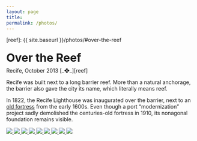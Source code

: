 ```yaml
---
layout: page
title:
permalink: /photos/
---
```


<a id="over-the-reef"></a>

[reef]: {{ site.baseurl }}/photos/#over-the-reef

<span class="title">
Over the Reef
</span> <br> 
<span class="date"> Recife, October 2013 </span> [_❖_][reef]
 
Recife was built next to a long barrier reef. More than a natural anchorage, the barrier also gave the city its name, which literally means reef.

In 1822, the Recife Lighthouse was inaugurated over the barrier, next to an [old fortress](https://fortedopicao.com/about/) from the early 1600s. Even though a port “modernization” project sadly demolished the centuries-old fortress in 1910, its nonagonal foundation remains visible.

<p>
    <a href="{{ site.baseurl }}/photos/reef/reef-1.jpg">
    <img src="{{ site.baseurl }}/photos/reef/reef-1.jpg" class="photo"/>
    </a>
    <a href="{{ site.baseurl }}/photos/reef/reef-2.jpg">
    <img src="{{ site.baseurl }}/photos/reef/reef-2.jpg" class="photo"/>
    </a>
    <a href="{{ site.baseurl }}/photos/reef/reef-3.jpg">
    <img src="{{ site.baseurl }}/photos/reef/reef-3.jpg" class="photo"/>
    </a>
    <a href="{{ site.baseurl }}/photos/reef/reef-4.jpg">
    <img src="{{ site.baseurl }}/photos/reef/reef-4.jpg" class="photo"/>
    </a>
    <a href="{{ site.baseurl }}/photos/reef/reef-5.jpg">
    <img src="{{ site.baseurl }}/photos/reef/reef-5.jpg" class="photo"/>
    </a>
    <a href="{{ site.baseurl }}/photos/reef/reef-6.jpg">
    <img src="{{ site.baseurl }}/photos/reef/reef-6.jpg" class="photo"/>
    </a>
    <a href="{{ site.baseurl }}/photos/reef/reef-7.jpg">
    <img src="{{ site.baseurl }}/photos/reef/reef-7.jpg" class="photo"/>
    </a>
    <a href="{{ site.baseurl }}/photos/reef/reef-8.jpg">
    <img src="{{ site.baseurl }}/photos/reef/reef-8.jpg" class="photo"/>
    </a>
    <a href="{{ site.baseurl }}/photos/reef/reef-9.jpg">
    <img src="{{ site.baseurl }}/photos/reef/reef-9.jpg" class="photo"/>
    </a>
</p>

<!--
<br>
<hr class="separator">
<br>
-->

<script type="text/javascript" src="/js/lightbox.js"></script>
<link rel="stylesheet" href="/css/lightbox.css">

<style>
    .separator {
      height:1px;
      border-width:0;
      background-color:rgba(0,0,0,0.066)
    }
    .title {
      font-family: $helveticaNeue;
      color: $darkerGray;
      font-weight: bold;

      line-height: 1.7;
      margin: 1em 0 15px;
      padding: 0;

      @include mobile {
        line-height: 1.4;
      }
      font-size: 30px;
      margin: 1em 0 0px;    
    }

}
    

    .photo {
        object-fit:cover;
        height: 236.6px;
        width: 236.6px;
        border: solid white;
        border-width: 0px 1px 0px 1px;
    }

    @media only screen and (max-width: 740px) {
      .photo {
            height: 31.7vw;
            width: 31.7vw;
      }

    @media only screen and (max-width: 620px) {
      .photo {
            height: 31.1vw;
            width: 31.1vw;
      }
      
    @media only screen and (max-width: 500px) {
      .photo {
            height: 30.7vw;
            width: 30.7vw;
      }
    
    @media only screen and (max-width: 380px) {
      .photo {
            height: 30.5vw;
            width: 30.5vw;
      }
      
    @media only screen and (max-width: 360px) {
      .photo {
            height: 30.2vw;
            width: 30.2vw;
      }

}
</style>
